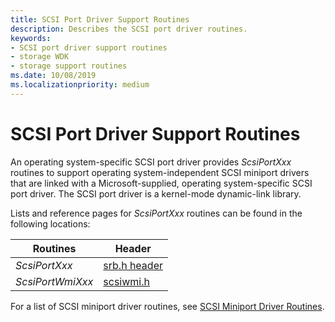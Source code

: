 ```yaml
---
title: SCSI Port Driver Support Routines
description: Describes the SCSI port driver routines.
keywords:
- SCSI port driver support routines
- storage WDK
- storage support routines
ms.date: 10/08/2019
ms.localizationpriority: medium
---
```


# SCSI Port Driver Support Routines

An operating system-specific SCSI port driver provides *ScsiPortXxx* routines to support operating system-independent SCSI miniport drivers that are linked with a Microsoft-supplied, operating system-specific SCSI port driver. The SCSI port driver is a kernel-mode dynamic-link library.

Lists and reference pages for *ScsiPortXxx* routines can be found in the following locations:

| Routines | Header |
| ------- | ------- |
| *ScsiPortXxx* | [srb.h header](/windows-hardware/drivers/ddi/srb/) |
| *ScsiPortWmiXxx* | [scsiwmi.h](/windows-hardware/drivers/ddi/scsiwmi/) |

For a list of SCSI miniport driver routines, see [SCSI Miniport Driver Routines](scsi-miniport-driver-routines.md).
